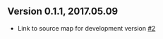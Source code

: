 ## Version 0.1.1, 2017.05.09

* Link to source map for development version [#2](https://github.com/NotNinja/featuring/issues/2)
